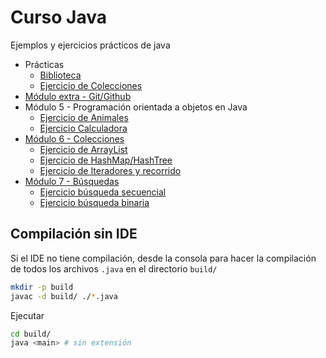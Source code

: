 # Curso Java
Ejemplos y ejercicios prácticos de java

- Prácticas
  - [Biblioteca](./src/Practica/ejercicio_final_colecciones/Readme.md)
  - [Ejercicio de Colecciones](./src/Practica/Ejercicio_practico_colecciones/README.md)
- [Módulo extra - Git/Github](https://docs.google.com/presentation/d/1DqdbNjNjkL9wKToBH1xh6Dyu0GY6jptj3OxJCCpiMsY/edit?usp=sharing)
- Módulo 5 - Programación orientada a objetos en Java
  - [Ejercicio de Animales](./src/Modulo_5_OOP/Animales/EjercicioAnimales.java)
  - [Ejercicio Calculadora](./src/Modulo_5_OOP/Calculadora/Calculadora.java)
- [Módulo 6 - Colecciones](https://docs.google.com/presentation/d/1pZ9S404tYY_pRcLW1E9jR-Og8yTd7ljYmge0Dt_zZDA/edit?usp=sharing)
  - [Ejercicio de ArrayList](./src/Modulo_6_Colecciones/EjercicioArrayList/Ejercicio_ArrayList.java)
  - [Ejercicio de HashMap/HashTree](./src/Modulo_6_Colecciones/EjercicioHashMap/Ejercicio_HashMap.java)
  - [Ejercicio de Iteradores y recorrido](./src/Modulo_6_Colecciones/EjercicioIteradoresYRecorrido/IteradoresYRecorridos.java)
- [Módulo 7 - Búsquedas](https://docs.google.com/presentation/d/1mzrwg0wu2sRdQLI068M6qc6vpk8m5ucGJqZ0bBUzbSY/edit?usp=sharing)
  - [Ejercicio búsqueda secuencial](./src/Modulo_7_Busquedas/A_ejemploSecuencial/Ejemplo_secuencial.java)
  - [Ejercicio búsqueda binaria](./src/Modulo_7_Busquedas/B_ejemploBinario/Ejemplo_binario.java)

## Compilación sin IDE

Si el IDE no tiene compilación, desde la consola para hacer la compilación de todos los archivos `.java` en el directorio `build/`

```sh
mkdir -p build
javac -d build/ ./*.java
```

Ejecutar
```sh
cd build/
java <main> # sin extensión
```
